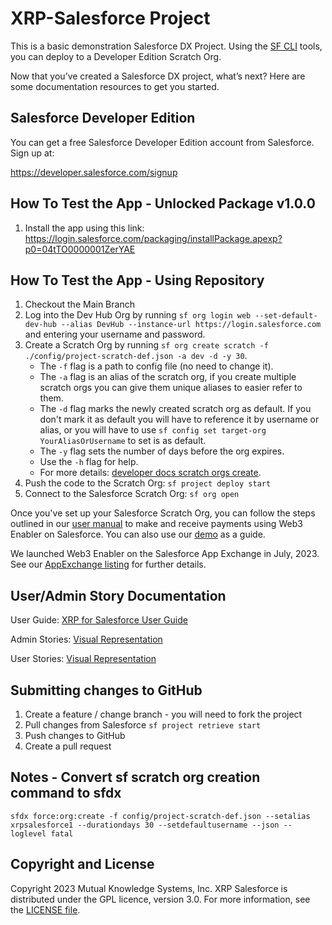 # XRP-Salesforce Project

This is a basic demonstration Salesforce DX Project. Using the [SF CLI](https://developer.salesforce.com/tools/sfdxcli) tools, you can deploy to a Developer Edition Scratch Org.

Now that you’ve created a Salesforce DX project, what’s next? Here are some documentation resources to get you started.

## Salesforce Developer Edition

You can get a free Salesforce Developer Edition account from Salesforce. Sign up at:

https://developer.salesforce.com/signup

## How To Test the App - Unlocked Package v1.0.0
1. Install the app using this link: https://login.salesforce.com/packaging/installPackage.apexp?p0=04tTO0000001ZerYAE

## How To Test the App - Using Repository

1. Checkout the Main Branch
1. Log into the Dev Hub Org by running `sf org login web --set-default-dev-hub --alias DevHub --instance-url https://login.salesforce.com` and entering your username and password.
1. Create a Scratch Org by running `sf org create scratch -f ./config/project-scratch-def.json -a dev -d -y 30`.
    - The `-f` flag is a path to config file (no need to change it).
    - The `-a` flag is an alias of the scratch org, if you create multiple scratch orgs you can give them unique aliases to easier refer to them.
    - The `-d` flag marks the newly created scratch org as default. If you don't mark it as default you will have to reference it by username or alias, or you will have to use `sf config set target-org YourAliasOrUsername` to set is as default.
    - The `-y` flag sets the number of days before the org expires.
    - Use the `-h` flag for help.
    - For more details: [developer docs scratch orgs create](https://developer.salesforce.com/docs/atlas.en-us.sfdx_dev.meta/sfdx_dev/sfdx_dev_scratch_orgs_create.htm).
1. Push the code to the Scratch Org: `sf project deploy start`
1. Connect to the Salesforce Scratch Org: `sf org open`

Once you've set up your Salesforce Scratch Org, you can follow the steps outlined in our [user manual](https://mukn.com/wp-content/uploads/2023/07/Web3-Enabler-for-Salesforce-User-Guide.pdf) to make and receive payments using Web3 Enabler on Salesforce. You can also use our [demo](https://www.youtube.com/watch?v=lkAp2vqQVTA) as a guide.  

We launched Web3 Enabler on the Salesforce App Exchange in July, 2023.  See our [AppExchange listing](https://appexchange.salesforce.com/appxListingDetail?listingId=ee4c011b-7a5b-4a50-91fb-f28049390858) for further details.

## User/Admin Story Documentation
User Guide: [XRP for Salesforce User Guide](https://github.com/MuKnSys/xrp-salesforce/blob/main/Documentation%20and%20Images/Web3%20Enabler%20XRP%20for%20Salesforce%20User%20Guide.pdf)

Admin Stories: [Visual Representation](https://github.com/MuKnSys/xrp-salesforce/blob/main/Documentation%20and%20Images/XRP%20for%20Salesforce%20Admin%20Story%20Map.png)

User Stories: [Visual Representation](https://github.com/MuKnSys/xrp-salesforce/blob/main/Documentation%20and%20Images/XRP%20for%20Salesforce%20User%20Story%20Map.png)


## Submitting changes to GitHub

1. Create a feature / change branch - you will need to fork the project
1. Pull changes from Salesforce `sf project retrieve start`
1. Push changes to GitHub
1. Create a pull request

## Notes - Convert sf scratch org creation command to sfdx

`sfdx force:org:create -f config/project-scratch-def.json --setalias xrpsalesforce1 --durationdays 30 --setdefaultusername --json --loglevel fatal`

## Copyright and License

Copyright 2023 Mutual Knowledge Systems, Inc.  XRP Salesforce is distributed under the GPL licence, version 3.0.  For more information, see the [LICENSE file](LICENSE).
